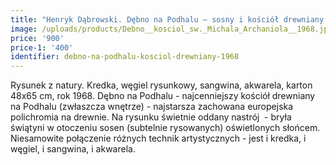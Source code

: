 ```yaml
---
title: "Henryk Dąbrowski. Dębno na Podhalu – sosny i kościół drewniany pod wezwaniem Św. Michała Archanioła (1968)"
image: /uploads/products/Debno__kosciol_sw._Michala_Archaniola__1968.jpg
price: '900'
price-1: '400'
identifier: debno-na-podhalu-kosciol-drewniany-1968
---
```


Rysunek z natury. Kredka, węgiel rysunkowy, sangwina, akwarela, karton 48x65 cm, rok 1968. Dębno na Podhalu - najcenniejszy kościół drewniany na Podhalu (zwłaszcza wnętrze) - najstarsza zachowana europejska polichromia na drewnie.
Na rysunku świetnie oddany nastrój  - bryła świątyni w otoczeniu sosen (subtelnie rysowanych) oświetlonych słońcem. Niesamowite połączenie różnych technik artystycznych - jest i kredka, i węgiel, i sangwina, i akwarela.
